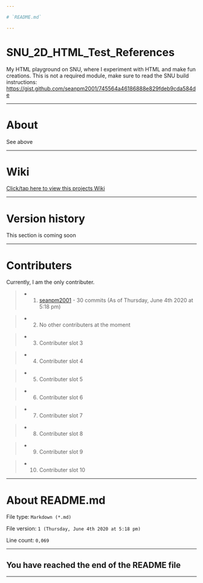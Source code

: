 ```yaml
---

# `README.md`

---
```


# SNU_2D_HTML_Test_References
My HTML playground on SNU, where I experiment with HTML and make fun creations. This is not a required module, make sure to read the SNU build instructions: https://gist.github.com/seanpm2001/745564a46186888e829fdeb9cda584de

---

# About

See above

---

# Wiki

[Click/tap here to view this projects Wiki](https://github.com/seanpm2001/SNU_2D_HTML_Test_References/wiki)

---

# Version history

This section is coming soon

---

# Contributers

Currently, I am the only contributer.

> * 1. [seanpm2001](https://github.com/seanpm2001/) - 30 commits (As of Thursday, June 4th 2020 at 5:18 pm)

> * 2. No other contributers at the moment

> * 3. Contributer slot 3

> * 4. Contributer slot 4

> * 5. Contributer slot 5

> * 6. Contributer slot 6

> * 7. Contributer slot 7

> * 8. Contributer slot 8

> * 9. Contributer slot 9

> * 10. Contributer slot 10

---

# About README.md

File type: `Markdown (*.md)`

File version: `1 (Thursday, June 4th 2020 at 5:18 pm)`

Line count: `0,069`

---

## You have reached the end of the README file

---
